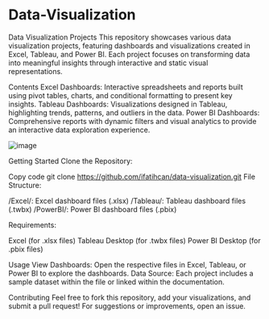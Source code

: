 # Data-Visualization

Data Visualization Projects
This repository showcases various data visualization projects, featuring dashboards and visualizations created in Excel, Tableau, and Power BI. Each project focuses on transforming data into meaningful insights through interactive and static visual representations.

Contents
Excel Dashboards: Interactive spreadsheets and reports built using pivot tables, charts, and conditional formatting to present key insights.
Tableau Dashboards: Visualizations designed in Tableau, highlighting trends, patterns, and outliers in the data.
Power BI Dashboards: Comprehensive reports with dynamic filters and visual analytics to provide an interactive data exploration experience.


![image](https://github.com/user-attachments/assets/dd58d64b-1739-40d2-95b2-2691005e8315)

Getting Started
Clone the Repository:


Copy code
git clone https://github.com/ifatihcan/data-visualization.git
File Structure:

/Excel/: Excel dashboard files (.xlsx)
/Tableau/: Tableau dashboard files (.twbx)
/PowerBI/: Power BI dashboard files (.pbix)

Requirements:

Excel (for .xlsx files)
Tableau Desktop (for .twbx files)
Power BI Desktop (for .pbix files)

Usage
View Dashboards: Open the respective files in Excel, Tableau, or Power BI to explore the dashboards.
Data Source: Each project includes a sample dataset within the file or linked within the documentation.

Contributing
Feel free to fork this repository, add your visualizations, and submit a pull request! For suggestions or improvements, open an issue.
